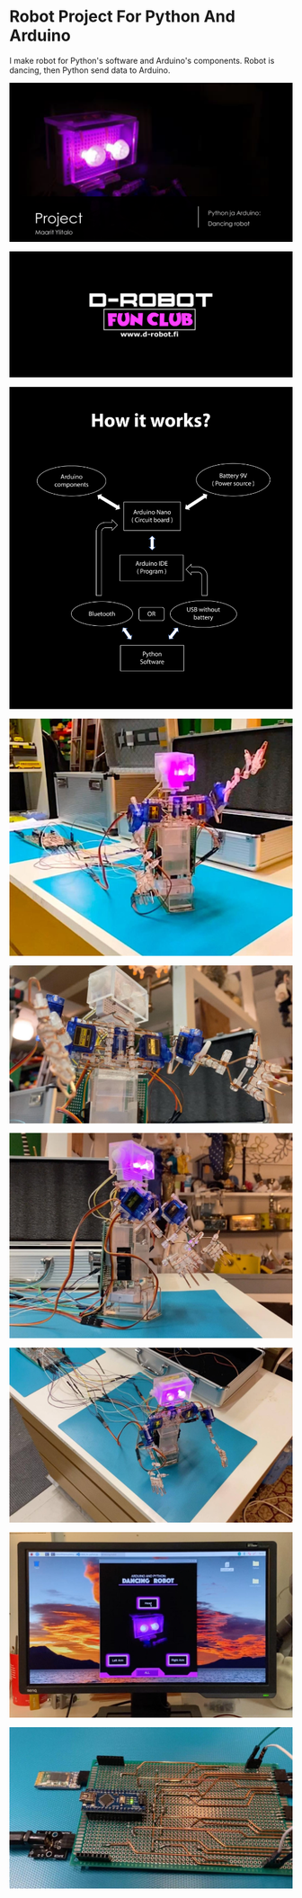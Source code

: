 # Robot Project For Python And Arduino
I make robot for Python's software and Arduino's components.
Robot is dancing, then Python send data to Arduino.

![This is an image](https://github.com/overhouse89/Robot-Project-For-Python-And-Arduino/blob/main/imgs/project_for_robot.png)

![This is an image](https://github.com/overhouse89/Robot-Project-For-Python-And-Arduino/blob/main/imgs/project_for_robot_img_7.png)

![This is an image](https://github.com/overhouse89/Robot-Project-For-Python-And-Arduino/blob/main/imgs/how_it_works.png)

![This is an image](https://github.com/overhouse89/Robot-Project-For-Python-And-Arduino/blob/main/imgs/project_for_robot_img.png)

![This is an image](https://github.com/overhouse89/Robot-Project-For-Python-And-Arduino/blob/main/imgs/project_for_robot_img_2.png)

![This is an image](https://github.com/overhouse89/Robot-Project-For-Python-And-Arduino/blob/main/imgs/project_for_robot_img_3.png)

![This is an image](https://github.com/overhouse89/Robot-Project-For-Python-And-Arduino/blob/main/imgs/project_for_robot_img_4.png)

![This is an image](https://github.com/overhouse89/Robot-Project-For-Python-And-Arduino/blob/main/imgs/project_for_robot_img_5.png)

![This is an image](https://github.com/overhouse89/Robot-Project-For-Python-And-Arduino/blob/main/imgs/project_for_robot_img_6.png)
